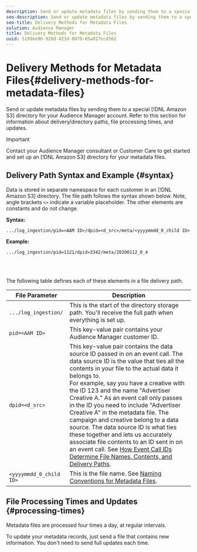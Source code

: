 ```yaml
---
description: Send or update metadata files by sending them to a special Amazon S3 directory for your Audience Manager account. Refer to this section for information about delivery/directory paths, file processing times, and updates.
seo-description: Send or update metadata files by sending them to a special Amazon S3 directory for your Audience Manager account. Refer to this section for information about delivery/directory paths, file processing times, and updates.
seo-title: Delivery Methods for Metadata Files
solution: Audience Manager
title: Delivery Methods for Metadata Files
uuid: 5199ee9b-920d-423d-8070-05a017ecd562
---
```


# Delivery Methods for Metadata Files{#delivery-methods-for-metadata-files}

Send or update metadata files by sending them to a special [!DNL Amazon S3] directory for your Audience Manager account. Refer to this section for information about delivery/directory paths, file processing times, and updates.

>[!IMPORTANT]
>
> Contact your Audience Manager consultant or Customer Care to get started and set up an [!DNL Amazon S3] directory for your metadata files.

## Delivery Path Syntax and Example {#syntax}

Data is stored in separate namespace for each customer in an [!DNL Amazon S3] directory. The file path follows the syntax shown below. Note, angle brackets `<>` indicate a variable placeholder. The other elements are constants and do not change.

**Syntax:**

```
.../log_ingestion/pid=<AAM ID>/dpid=<d_src>/meta/<yyyymmdd_0_child ID>
```

**Example:**

```
.../log_ingestion/pid=1121/dpid=3342/meta/20200112_0_4
```

<br>&nbsp;

The following table defines each of these elements in a file delivery path.


File Parameter | Description  |
---------|----------|
 `.../log_ingestion/` | This is the start of the directory storage path. You'll receive the full path when everything is set up. |
 `pid=<AAM ID>` | This key-value pair contains your Audience Manager customer ID. |
 `dpid=<d_src>` |  This key-value pair contains the data source ID passed in on an event call. The data source ID is the value that ties all the contents in your file to the actual data it belongs to. </br> For example, say you have a creative with the ID 123 and the name "Advertiser Creative A." As an event call only passes in the ID you need to include "Advertiser Creative A" in the metadata file. The campaign and creative belong to a data source. The data source ID is what ties these together and lets us accurately associate file contents to an ID sent in on an event call. See [How Event Call IDs Determine File Names, Contents, and Delivery Paths](/help/using/reporting/audience-optimization-reports/metadata-files-intro/metadata-file-overview.md#how-ids-shape-filenames). |
 `<yyyymmdd_0_child ID>` | This is the file name. See [Naming Conventions for Metadata Files](/help/using/reporting/audience-optimization-reports/metadata-files-intro/metadata-file-names.md). |

## File Processing Times and Updates {#processing-times}

Metadata files are processed four times a day, at regular intervals.

To update your metadata records, just send a file that contains new information. You don't need to send full updates each time. 
